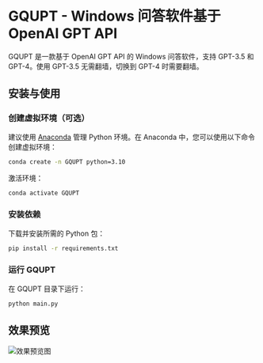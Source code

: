 # GQUPT - Windows 问答软件基于 OpenAI GPT API

GQUPT 是一款基于 OpenAI GPT API 的 Windows 问答软件，支持 GPT-3.5 和 GPT-4。使用 GPT-3.5 无需翻墙，切换到 GPT-4 时需要翻墙。

## 安装与使用

### 创建虚拟环境（可选）

建议使用 [Anaconda](https://www.anaconda.com/products/individual) 管理 Python 环境。在 Anaconda 中，您可以使用以下命令创建虚拟环境：

```bash
conda create -n GQUPT python=3.10
```

激活环境：

```bash
conda activate GQUPT
```

### 安装依赖

下载并安装所需的 Python 包：

```bash
pip install -r requirements.txt
```

### 运行 GQUPT

在 GQUPT 目录下运行：

```bash
python main.py
```

## 效果预览

![效果预览图](https://github.com/uuzna/GQUPT/assets/87402636/ac0da97c-0021-4c52-ae8d-c9e902e0eb9c)
